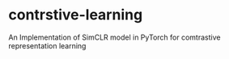 # contrstive-learning
An Implementation of SimCLR model in PyTorch for comtrastive representation learning
